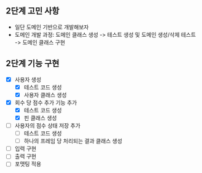 ## 2단계 고민 사항
* 일단 도메인 기반으로 개발해보자
* 도메인 개발 과정: 도메인 클래스 생성 -> 테스트 생성 및 도메인 생성/삭제 테스트 -> 도메인 클래스 구현 

## 2단계 기능 구현
* [X] 사용자 생성
    * [X] 테스트 코드 생성
    * [X] 사용자 클래스 생성
* [X] 회수 당 점수 추가 기능 추가
    * [X] 테스트 코드 생성
    * [X] 핀 클래스 생성
* [ ] 사용자의 점수 상태 저장 추가
    * [ ] 테스트 코드 생성
    * [ ] 하나의 프레임 당 처리되는 결과 클래스 생성
* [ ] 입력 구현
* [ ] 출력 구현
* [ ] 포맷팅 적용

